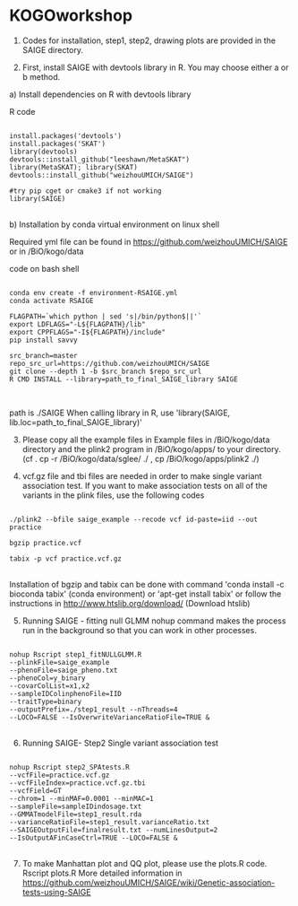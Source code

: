 # KOGOworkshop

1. Codes for installation, step1, step2, drawing plots are provided in the SAIGE directory.

2. First, install SAIGE with devtools library in R. You may choose either a or b method.

a) Install dependencies on R with devtools library


R code

<pre>
<code>
install.packages('devtools')
install.packages('SKAT')
library(devtools)
devtools::install_github("leeshawn/MetaSKAT")
library(MetaSKAT); library(SKAT)
devtools::install_github("weizhouUMICH/SAIGE")

#try pip cget or cmake3 if not working 
library(SAIGE)
</code>
</pre>

b) Installation by conda virtual environment on linux shell 

Required yml file can be found in https://github.com/weizhouUMICH/SAIGE
or in /BiO/kogo/data

code on bash shell

<pre>
<code>
conda env create -f environment-RSAIGE.yml
conda activate RSAIGE

FLAGPATH=`which python | sed 's|/bin/python$||'`
export LDFLAGS="-L${FLAGPATH}/lib"
export CPPFLAGS="-I${FLAGPATH}/include"
pip install savvy

src_branch=master
repo_src_url=https://github.com/weizhouUMICH/SAIGE
git clone --depth 1 -b $src_branch $repo_src_url
R CMD INSTALL --library=path_to_final_SAIGE_library SAIGE

</code>
</pre>

path is ./SAIGE
When calling library in R, use 'library(SAIGE, lib.loc=path_to_final_SAIGE_library)'


3. Please copy all the example files in Example files in /BiO/kogo/data directory and the plink2 program in /BiO/kogo/apps/ to your directory. (cf .  cp -r /BiO/kogo/data/sglee/ ./ ,  cp /BiO/kogo/apps/plink2 ./)

4. vcf.gz file and tbi files are needed in order to make single variant association test.
If you want to make association tests on all of the variants in the plink files, use the following codes

<pre>
<code>
./plink2 --bfile saige_example --recode vcf id-paste=iid --out practice

bgzip practice.vcf

tabix -p vcf practice.vcf.gz 
</code>
</pre>

Installation of bgzip and tabix can be done with command 'conda install -c bioconda tabix' (conda environment) or 'apt-get install tabix' or follow the instructions in http://www.htslib.org/download/ (Download htslib)

5. Running SAIGE - fitting null GLMM
nohup command makes the process run in the background so that you can work in other processes.
<pre>
<code>
nohup Rscript step1_fitNULLGLMM.R
--plinkFile=saige_example
--phenoFile=saige_pheno.txt
--phenoCol=y_binary
--covarColList=x1,x2
--sampleIDColinphenoFile=IID
--traitType=binary
--outputPrefix=./step1_result --nThreads=4
--LOCO=FALSE --IsOverwriteVarianceRatioFile=TRUE &
</code>
</pre>

6. Running SAIGE- Step2 Single variant association test

<pre>
<code>
nohup Rscript step2_SPAtests.R
--vcfFile=practice.vcf.gz
--vcfFileIndex=practice.vcf.gz.tbi
--vcfField=GT
--chrom=1 --minMAF=0.0001 --minMAC=1
--sampleFile=sampleIDindosage.txt
--GMMATmodelFile=step1_result.rda
--varianceRatioFile=step1_result.varianceRatio.txt
--SAIGEOutputFile=finalresult.txt --numLinesOutput=2
--IsOutputAFinCaseCtrl=TRUE --LOCO=FALSE &
</code>
</pre>


7. To make Manhattan plot and QQ plot, please use the plots.R code.
Rscript plots.R
More detailed information in https://github.com/weizhouUMICH/SAIGE/wiki/Genetic-association-tests-using-SAIGE
